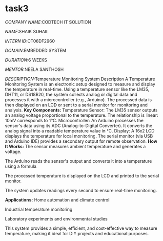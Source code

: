 # task3
*COMPANY NAME*:CODTECH IT SOLUTION 

*NAME*:SHAIK SUHAIL

*INTERN ID*:CT06DF2960

*DOMAIN*:EMBEDDED SYSTEM

*DURATION*:6 WEEKS

*MENTOR*:NEELA SANTHOSH

*DESCRIPTION*:Temperature Monitoring System Description
A Temperature Monitoring System is an electronic setup designed to measure and display the temperature in real-time. Using a temperature sensor like the LM35, DHT11, or DS18B20, the system collects analog or digital data and processes it with a microcontroller (e.g., Arduino). The processed data is then displayed on an LCD or sent to a serial monitor for monitoring and analysis.
**Key Components:**
Temperature Sensor:
The LM35 sensor outputs an analog voltage proportional to the temperature.
The relationship is linear: 10mV corresponds to 1°C.
Microcontroller:
An Arduino processes the sensor's data using its ADC (Analog-to-Digital Converter).
It converts the analog signal into a readable temperature value in °C.
Display:
A 16x2 LCD displays the temperature for local monitoring.
The serial monitor (via USB and Arduino IDE) provides a secondary output for remote observation.
**How It Works:**
The sensor measures ambient temperature and generates a voltage.

The Arduino reads the sensor's output and converts it into a temperature using a formula.

The processed temperature is displayed on the LCD and printed to the serial monitor.

The system updates readings every second to ensure real-time monitoring.

**Applications:**
Home automation and climate control

Industrial temperature monitoring

Laboratory experiments and environmental studies

This system provides a simple, efficient, and cost-effective way to measure temperature, making it ideal for DIY projects and educational purposes.
